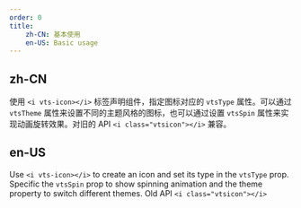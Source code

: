 ```yaml
---
order: 0
title:
    zh-CN: 基本使用
    en-US: Basic usage
---
```


## zh-CN

使用 `<i vts-icon></i>` 标签声明组件，指定图标对应的 `vtsType` 属性。可以通过 `vtsTheme` 属性来设置不同的主题风格的图标，也可以通过设置 `vtsSpin` 属性来实现动画旋转效果。对旧的 API `<i class="vtsicon"></i>` 兼容。

## en-US

Use `<i vts-icon></i>` to create an icon and set its type in the `vtsType` prop. Specific the `vtsSpin` prop to show spinning animation and the theme property to switch different themes. Old API `<i class="vtsicon"></i>`
